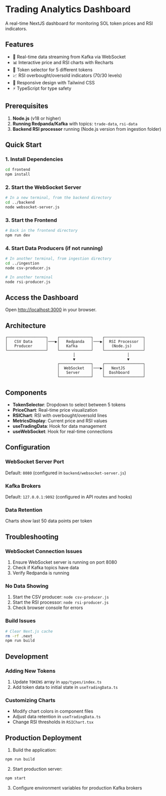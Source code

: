 # Trading Analytics Dashboard

A real-time NextJS dashboard for monitoring SOL token prices and RSI indicators.

## Features

- 🔄 Real-time data streaming from Kafka via WebSocket
- 📊 Interactive price and RSI charts with Recharts
- 🎯 Token selector for 5 different tokens
- 📈 RSI overbought/oversold indicators (70/30 levels)
- 📱 Responsive design with Tailwind CSS
- ⚡ TypeScript for type safety

## Prerequisites

1. **Node.js** (v18 or higher)
2. **Running Redpanda/Kafka** with topics: `trade-data`, `rsi-data`
3. **Backend RSI processor** running (Node.js version from ingestion folder)

## Quick Start

### 1. Install Dependencies
```bash
cd frontend
npm install
```

### 2. Start the WebSocket Server
```bash
# In a new terminal, from the backend directory
cd ../backend
node websocket-server.js
```

### 3. Start the Frontend
```bash
# Back in the frontend directory
npm run dev
```

### 4. Start Data Producers (if not running)
```bash
# In another terminal, from ingestion directory
cd ../ingestion
node csv-producer.js

# In another terminal
node rsi-producer.js
```

## Access the Dashboard

Open [http://localhost:3000](http://localhost:3000) in your browser.

## Architecture

```
┌─────────────────┐    ┌──────────────┐    ┌─────────────────┐
│   CSV Data      │───▶│   Redpanda   │───▶│  RSI Processor  │
│   Producer      │    │   Kafka      │    │   (Node.js)     │
└─────────────────┘    └──────────────┘    └─────────────────┘
                              │                       │
                              ▼                       ▼
                       ┌──────────────┐    ┌─────────────────┐
                       │  WebSocket   │───▶│   NextJS        │
                       │   Server     │    │  Dashboard      │
                       └──────────────┘    └─────────────────┘
```

## Components

- **TokenSelector**: Dropdown to select between 5 tokens
- **PriceChart**: Real-time price visualization
- **RSIChart**: RSI with overbought/oversold lines
- **MetricsDisplay**: Current price and RSI values
- **useTradingData**: Hook for data management
- **useWebSocket**: Hook for real-time connections

## Configuration

### WebSocket Server Port
Default: `8080` (configured in `backend/websocket-server.js`)

### Kafka Brokers
Default: `127.0.0.1:9092` (configured in API routes and hooks)

### Data Retention
Charts show last 50 data points per token

## Troubleshooting

### WebSocket Connection Issues
1. Ensure WebSocket server is running on port 8080
2. Check if Kafka topics have data
3. Verify Redpanda is running

### No Data Showing
1. Start the CSV producer: `node csv-producer.js`
2. Start the RSI processor: `node rsi-producer.js`
3. Check browser console for errors

### Build Issues
```bash
# Clear Next.js cache
rm -rf .next
npm run build
```

## Development

### Adding New Tokens
1. Update `TOKENS` array in `app/types/index.ts`
2. Add token data to initial state in `useTradingData.ts`

### Customizing Charts
- Modify chart colors in component files
- Adjust data retention in `useTradingData.ts`
- Change RSI thresholds in `RSIChart.tsx`

## Production Deployment

1. Build the application:
```bash
npm run build
```

2. Start production server:
```bash
npm start
```

3. Configure environment variables for production Kafka brokers